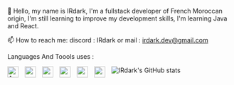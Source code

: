 👋 Hello, my name is IRdark, I'm a fullstack developer of French Moroccan origin, I'm still learning to improve my development skills, I'm learning Java and React.

📫 How to reach me: discord : IRdark or mail : irdark.dev@gmail.com


Languages And Toools uses :

<img align="left" width="25px" style="padding-right: 11px;" src="https://cdn.jsdelivr.net/gh/devicons/devicon/icons/visualstudio/visualstudio-plain.svg" alt="AWS">
<img align="left" width="25px" style="padding-right: 11px;" src="https://cdn.jsdelivr.net/gh/devicons/devicon/icons/html5/html5-original.svg" />
<img align="left" width="25px" style="padding-right: 11px;" src="https://cdn.jsdelivr.net/gh/devicons/devicon/icons/css3/css3-original.svg" />
<img align="left" width="25px" style="padding-right: 11px;" src="https://cdn.jsdelivr.net/gh/devicons/devicon/icons/javascript/javascript-original.svg" />
<img align="left" width="25px" style="padding-right: 11px;" src="https://cdn.jsdelivr.net/gh/devicons/devicon/icons/java/java-original.svg" />
<img align="left" width="25px" style="padding-right: 11px;" src="https://cdn.jsdelivr.net/gh/devicons/devicon/icons/react/react-original.svg" />
          
          

![IRdark's GitHub stats](https://github-readme-stats.vercel.app/api?username=IRdark6826&show_icons=true&theme=transparent)

